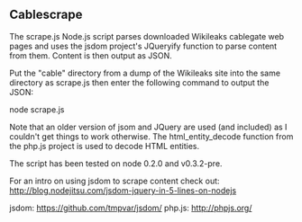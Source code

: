 Cablescrape
-----------

The scrape.js Node.js script parses downloaded Wikileaks cablegate web pages and
uses the jsdom project's JQueryify function to parse content from them. Content
is then output as JSON.

Put the "cable" directory from a dump of the Wikileaks site into the same
directory as scrape.js then enter the following command to output the JSON:

 node scrape.js

Note that an older version of jsom and JQuery are used (and included) as I
couldn't get things to work otherwise. The html_entity_decode function from the
php.js project is used to decode HTML entities.

The script has been tested on node 0.2.0 and v0.3.2-pre.

For an intro on using jsdom to scrape content check out:
http://blog.nodejitsu.com/jsdom-jquery-in-5-lines-on-nodejs

jsdom: https://github.com/tmpvar/jsdom/
php.js: http://phpjs.org/
